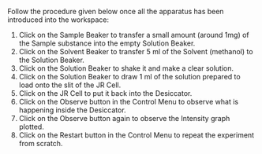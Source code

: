 Follow the procedure given below once all the apparatus has been introduced into the workspace:

1. Click on the Sample Beaker to transfer a small amount (around 1mg) of the Sample substance into the empty Solution Beaker.
2. Click on the Solvent Beaker to transfer 5 ml of the Solvent (methanol) to the Solution Beaker.
3. Click on the Solution Beaker to shake it and make a clear solution.
4. Click on the Solution Beaker to draw 1 ml of the solution prepared to load onto the slit of the JR Cell.
5. Click on the JR Cell to put it back into the Desiccator.
6. Click on the Observe button in the Control Menu to observe what is happening inside the Desiccator.
7. Click on the Observe button again to observe the Intensity graph plotted.
8. Click on the Restart button in the Control Menu to repeat the experiment from scratch.
